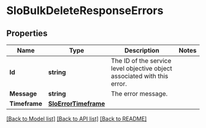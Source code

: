 # SloBulkDeleteResponseErrors

## Properties

Name | Type | Description | Notes
------------ | ------------- | ------------- | -------------
**Id** | **string** | The ID of the service level objective object associated with this error. | 
**Message** | **string** | The error message. | 
**Timeframe** | [**SloErrorTimeframe**](SLOErrorTimeframe.md) |  | 

[[Back to Model list]](../README.md#documentation-for-models) [[Back to API list]](../README.md#documentation-for-api-endpoints) [[Back to README]](../README.md)


